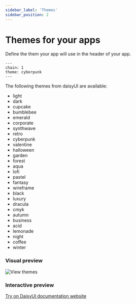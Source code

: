 ```yaml
---
sidebar_label: 'Themes'
sidebar_position: 2
---
```


# Themes for your apps

Define the them your app will use in the header of your app.

```
---
chain: 1
theme: cyberpunk
---
```

The following themes from daisyUI are available:
* light
* dark
* cupcake
* bumblebee
* emerald
* corporate
* synthwave
* retro
* cyberpunk
* valentine
* halloween
* garden
* forest
* aqua
* lofi
* pastel
* fantasy
* wireframe
* black
* luxury
* dracula
* cmyk
* autumn
* business
* acid
* lemonade
* night
* coffee
* winter

### Visual preview
![View themes](/img/themes.png)

### Interactive preview
[Try on DaisyUI documentation website](https://daisyui.com/docs/themes/#)
